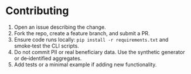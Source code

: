
# Contributing

1. Open an issue describing the change.
2. Fork the repo, create a feature branch, and submit a PR.
3. Ensure code runs locally: `pip install -r requirements.txt` and smoke‑test the CLI scripts.
4. Do not commit PII or real beneficiary data. Use the synthetic generator or de‑identified aggregates.
5. Add tests or a minimal example if adding new functionality.
